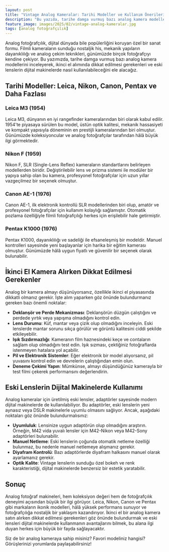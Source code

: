 ```yaml
---
layout: post
title: "Vintage Analog Kameralar: Tarihi Modeller ve Kullanım Önerileri"
description: "Bu yazıda, tarihe damga vurmuş bazı analog kamera modellerini inceleyeceğiz."
feature_image: images/2025/02/vintage-analog-kameralar.jpg
tags: [analog fotoğrafçılık]
---
```


Analog fotoğrafçılık, dijital dünyada bile popülerliğini koruyan özel bir sanat formu. Filmli kameraların sunduğu nostaljik his, mekanik yapıların dayanıklılığı ve analog çekim teknikleri, günümüzde birçok fotoğrafçıyı kendine çekiyor. Bu yazımızda, tarihe damga vurmuş bazı analog kamera modellerini inceleyerek, ikinci el alımında dikkat edilmesi gerekenleri ve eski lenslerin dijital makinelerde nasıl kullanılabileceğini ele alacağız.

<!--more-->

## Tarihi Modeller: Leica, Nikon, Canon, Pentax ve Daha Fazlası

### Leica M3 (1954)

Leica M3, dünyanın en iyi rangefinder kameralarından biri olarak kabul edilir. 1954'te piyasaya sürülen bu model, üstün optik kalitesi, mekanik hassasiyeti ve kompakt yapısıyla döneminin en prestijli kameralarından biri olmuştur. Günümüzde koleksiyoncular ve analog fotoğrafçılar tarafından hâlâ büyük ilgi görmektedir.

### Nikon F (1959)

Nikon F, SLR (Single-Lens Reflex) kameraların standartlarını belirleyen modellerden biridir. Değiştirilebilir lens ve prizma sistemi ile modüler bir yapıya sahip olan bu kamera, profesyonel fotoğrafçılar için uzun yıllar vazgeçilmez bir seçenek olmuştur.

### Canon AE-1 (1976)

Canon AE-1, ilk elektronik kontrollü SLR modellerinden biri olup, amatör ve profesyonel fotoğrafçılar için kullanım kolaylığı sağlamıştır. Otomatik pozlama özelliğiyle filmli fotoğrafçılığı herkes için erişilebilir hale getirmiştir.

### Pentax K1000 (1976)

Pentax K1000, dayanıklılığı ve sadeliği ile efsaneleşmiş bir modeldir. Manuel kontrolleri sayesinde yeni başlayanlar için harika bir eğitim kamerası olmuştur. Günümüzde hâlâ uygun fiyatlı ve güvenilir bir seçenek olarak bulunabilir.

## İkinci El Kamera Alırken Dikkat Edilmesi Gerekenler

Analog bir kamera almayı düşünüyorsanız, özellikle ikinci el piyasasında dikkatli olmanız gerekir. İşte alım yaparken göz önünde bulundurmanız gereken bazı önemli noktalar:

- **Deklanşör ve Perde Mekanizması**: Deklanşörün düzgün çalıştığını ve perdede yırtık veya yapışma olmadığını kontrol edin.
- **Lens Durumu**: Küf, mantar veya çizik olup olmadığını inceleyin. Eski lenslerde mantar sorunu sıkça görülür ve görüntü kalitesini ciddi şekilde etkileyebilir.
- **Işık Sızdırmazlığı**: Kameranın film haznesindeki keçe ve contaların sağlam olup olmadığını test edin. Işık sızması, çektiğiniz fotoğraflarda istenmeyen hatalara yol açabilir.
- **Pil ve Elektronik Sistemler**: Eğer elektronik bir model alıyorsanız, pil yuvasını kontrol edin ve devrelerin çalıştığından emin olun.
- **Deneme Çekimi Yapın**: Mümkünse, almayı düşündüğünüz kamerayla bir test filmi çekerek performansını değerlendirin.

## Eski Lenslerin Dijital Makinelerde Kullanımı

Analog kameralar için üretilmiş eski lensler, adaptörler sayesinde modern dijital makinelerde de kullanılabiliyor. Bu adaptörler, eski lenslerin yeni aynasız veya DSLR makinelerle uyumlu olmasını sağlıyor. Ancak, aşağıdaki noktaları göz önünde bulundurmalısınız:

- **Uyumluluk**: Lensinize uygun adaptörün olup olmadığını araştırın. Örneğin, M42 vida yuvalı lensler için M42-Nikon veya M42-Sony adaptörleri bulunabilir.
- **Manuel Netleme**: Eski lenslerin çoğunda otomatik netleme özelliği bulunmaz, bu nedenle manuel netlemeye alışmanız gerekir.
- **Diyafram Kontrolü**: Bazı adaptörlerde diyafram halkasını manuel olarak ayarlamanız gerekir.
- **Optik Kalite**: Vintage lenslerin sunduğu özel bokeh ve renk karakteristiği, dijital makinelerde benzersiz bir estetik yaratabilir.

## Sonuç

Analog fotoğraf makineleri, hem koleksiyon değeri hem de fotoğrafçılık deneyimi açısından büyük bir ilgi görüyor. Leica, Nikon, Canon ve Pentax gibi markaların ikonik modelleri, hâlâ yüksek performans sunuyor ve fotoğrafçılığa nostaljik bir yaklaşım kazandırıyor. İkinci el bir analog kamera satın alırken dikkat edilmesi gerekenleri göz önünde bulundurmak ve eski lensleri dijital makinelerde kullanmanın avantajlarını bilmek, bu alana ilgi duyan herkes için büyük bir fayda sağlayacaktır.

Siz de bir analog kameraya sahip misiniz? Favori modeliniz hangisi? Görüşlerinizi yorumlarda paylaşabilirsiniz!